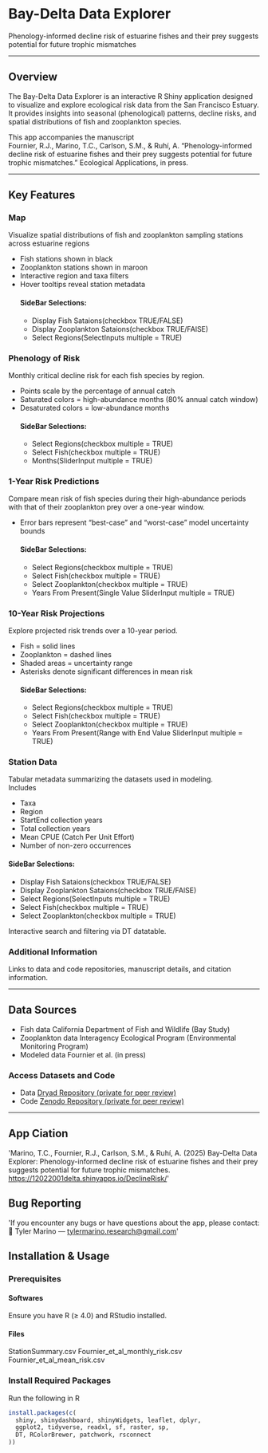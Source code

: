 #  Bay-Delta Data Explorer  
Phenology-informed decline risk of estuarine fishes and their prey suggests potential for future trophic mismatches

---

##  Overview
The Bay-Delta Data Explorer is an interactive R Shiny application designed to visualize and explore ecological risk data from the San Francisco Estuary. It provides insights into seasonal (phenological) patterns, decline risks, and spatial distributions of fish and zooplankton species.  

This app accompanies the manuscript  
 Fournier, R.J., Marino, T.C., Carlson, S.M., & Ruhí, A. “Phenology-informed decline risk of estuarine fishes and their prey suggests potential for future trophic mismatches.” Ecological Applications, in press.

---

##  Key Features

###  Map  
Visualize spatial distributions of fish and zooplankton sampling stations across estuarine regions
- Fish stations shown in black  
- Zooplankton stations shown in maroon  
- Interactive region and taxa filters  
- Hover tooltips reveal station metadata
  #### SideBar Selections:
   - Display Fish Sataions(checkbox TRUE/FALSE)
   - Display Zooplankton Sataions(checkbox TRUE/FAlSE)
   - Select Regions(SelectInputs multiple = TRUE)
   
   

### Phenology of Risk  
Monthly critical decline risk for each fish species by region.  
- Points scale by the percentage of annual catch  
- Saturated colors = high-abundance months (80% annual catch window)  
- Desaturated colors = low-abundance months
    #### SideBar Selections:
   - Select Regions(checkbox multiple = TRUE)
   - Select Fish(checkbox multiple = TRUE)
   - Months(SliderInput multiple = TRUE)

###  1-Year Risk Predictions  
Compare mean risk of fish species during their high-abundance periods with that of their zooplankton prey over a one-year window.  
- Error bars represent “best-case” and “worst-case” model uncertainty bounds
    #### SideBar Selections:
   - Select Regions(checkbox multiple = TRUE)
   - Select Fish(checkbox multiple = TRUE)
   - Select Zooplankton(checkbox multiple = TRUE)
   - Years From Present(Single Value SliderInput multiple = TRUE)

###  10-Year Risk Projections  
Explore projected risk trends over a 10-year period.  
- Fish = solid lines  
- Zooplankton = dashed lines  
- Shaded areas = uncertainty range  
- Asterisks denote significant differences in mean risk
    #### SideBar Selections:
   - Select Regions(checkbox multiple = TRUE)
   - Select Fish(checkbox multiple = TRUE)
   - Select Zooplankton(checkbox multiple = TRUE)
   - Years From Present(Range with End Value SliderInput multiple = TRUE)

###  Station Data  
Tabular metadata summarizing the datasets used in modeling.  
Includes
- Taxa  
- Region  
- StartEnd collection years  
- Total collection years  
- Mean CPUE (Catch Per Unit Effort)  
- Number of non-zero occurrences
 #### SideBar Selections:
   - Display Fish Sataions(checkbox TRUE/FALSE)
   - Display Zooplankton Sataions(checkbox TRUE/FAlSE)
   - Select Regions(SelectInputs multiple = TRUE)
   - Select Fish(checkbox multiple = TRUE)
   - Select Zooplankton(checkbox multiple = TRUE)
   

Interactive search and filtering via DT datatable.

###  Additional Information  
Links to data and code repositories, manuscript details, and citation information.

---

##  Data Sources

- Fish data California Department of Fish and Wildlife (Bay Study)  
- Zooplankton data Interagency Ecological Program (Environmental Monitoring Program)  
- Modeled data Fournier et al. (in press)

### Access Datasets and Code
- Data [Dryad Repository (private for peer review)](httpdatadryad.orgstashsharezfLH561PA-zI0Kf_JAgr9gk9ejY2f3ecASN0zvp_vjM)  
- Code [Zenodo Repository (private for peer review)](httpszenodo.org)

---


## App Ciation

'Marino, T.C., Fournier, R.J., Carlson, S.M., & Ruhí, A. (2025)
Bay-Delta Data Explorer: Phenology-informed decline risk of estuarine fishes and their prey suggests potential for future trophic mismatches.
https://12022001delta.shinyapps.io/DeclineRisk/'

## Bug Reporting
'If you encounter any bugs or have questions about the app, please contact:
📧 Tyler Marino — tylermarino.research@gmail.com'


## Installation & Usage

### Prerequisites  
#### Softwares
Ensure you have R (≥ 4.0) and RStudio installed.

#### Files
StationSummary.csv
Fournier_et_al_monthly_risk.csv
Fournier_et_al_mean_risk.csv

### Install Required Packages  
Run the following in R
```r
install.packages(c(
  shiny, shinydashboard, shinyWidgets, leaflet, dplyr, 
  ggplot2, tidyverse, readxl, sf, raster, sp, 
  DT, RColorBrewer, patchwork, rsconnect
))

```


